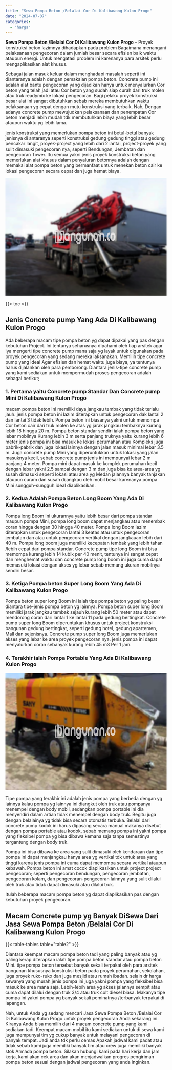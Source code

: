 ```yaml
---
title: "Sewa Pompa Beton /Belalai Cor Di Kalibawang Kulon Progo"
date: "2024-07-07"
categories: 
  - "harga"
---
```


**Sewa Pompa Beton /Belalai Cor Di Kalibawang Kulon Progo** – Proyek konstruksi beton lazimnya dihadapkan pada problem Bagaimana menangani pelaksanaan pengecoran dalam jumlah besar secara efisien baik waktu ataupun energi. Untuk mengatasi problem ini karenanya para arsitek perlu mengaplikasikan alat khusus.

Sebagai jalan masuk keluar dalam menghadapi masalah seperti ini diantaranya adalah dengan pemakaian pompa beton. Concrete pump ini adalah alat bantu pengecoran yang dijadikan hanya untuk menyalurkan Cor beton yang telah jadi atau Cor beton yang sudah siap curah dari truk molen atau truk readymix ke lokasi pengecoran. Bagi pelaku proyek konstruksi besar alat ini sangat dibutuhkan sebab mereka membutuhkan waktu pelaksanaan yg cepat dengan mutu konstruksi yang terbaik. Nah, Dengan adanya concrete pump mewujudkan pelaksanaan dan penempatan Cor beton menjadi lebih mudah tdk membutuhkan biaya yang lebih besar ataupun waktu yg lebih lama.

jenis konstruksi yang memerlukan pompa beton ini betul-betul banyak jenisnya di antaranya seperti konstruksi gedung gedung tinggi atau gedung pencakar langit, proyek-project yang lebih dari 2 lantai, project-proyek yang sulit dimasuki pengecoran nya, seperti Bendungan, Jembatan dan pengecoran Tower. Itu semua yakni jenis proyek konstruksi beton yang memerlukan alat khusus dalam penyaluran betonnya adalah dengan memakai alat pompa beton yang bermanfaat untuk menekan beton cair ke lokasi pengecoran secara cepat dan juga hemat biaya.

![Sewa Pompa Beton /Belalai Cor Di Kalibawang Kulon Progo](/images/sewa-concrete-pump-34.png)

{{< toc >}}

## Jenis Concrete pump Yang Ada Di Kalibawang Kulon Progo

Ada beberapa macam tipe pompa beton yg dapat dipakai yang pas dengan kebutuhan Project. Ini tentunya seharusnya dipahami oleh tiap arsitek agar iya mengerti tipe concrete pump mana saja yg layak untuk digunakan pada proyek pengecoran yang sedang mereka laksanakan. Memilih tipe concrete pump yang ideal Agar efisien dan hemat waktu juga biaya, ya tentunya harus dijalankan oleh para pemborong. Diantara jenis-tipe concrete pump yang kami sediakan untuk mempermudah proses pengecoran adalah sebagai berikut;

### 1\. Pertama yaitu Concrete pump Standar Dan Concrete pump Mini Di Kalibawang Kulon Progo

macam pompa beton ini memiliki daya jangkau tembak yang tidak terlalu jauh. jenis pompa beton ini lazim diterapkan untuk pengecoran dak lantai 2 dan lantai 3 tidak lebih. Pompa beton ini biasanya yakni untuk memompa Cor beton cair dari truk molen ke atas yg jarak jangkau tembaknya kurang lebih 18 hingga 20 m. Pompa beton standar sendiri ialah pompa beton yang lebar mobilnya Kurang lebih 3 m serta panjang truknya yaitu kurang lebih 6 meter jenis pompa ini bisa masuk ke lokasi perumahan atau Kompleks juga pabrik-pabrik dan juga lokasi lainnya dengan jalan masuk minimal lebar 3.5 m. Juga concrete pump Mini yang diperuntukkan untuk lokasi yang jalan masuknya kecil, sebab concrete pump jenis ini mempunyai lebar 2 m panjang 4 meter. Pompa mini dapat masuk ke komplek perumahan kecil dengan lebar yakni 2.5 sampai dengan 3 m dan juga bisa ke area-area yg susah dimasuki seperti lokasi atau area yg Medan jalannya banyak tanjakan ataupun curam dan susah dijangkau oleh mobil besar karenanya pompa Mini sungguh-sungguh ideal diaplikasikan.

### 2\. Kedua Adalah Pompa Beton Long Boom Yang Ada Di Kalibawang Kulon Progo

Pompa long Boom ini ukurannya yaitu lebih besar dari pompa standar maupun pompa Mini, pompa long boom dapat menjangkau atau menembak coran hingga dengan 30 hingga 40 meter. Pompa long Boom lazim diterapkan untuk pengecoran lantai 3 keatas atau untuk pengecoran jembatan dan atau untuk pengecoran vertikal dengan jangkauan lebih dari 40 m. Pompa long boom juga memiliki kecepatan tembak yang lebih tahan /lebih cepat dari pompa standar. Concrete pump tipe long Boom ini bisa memompa kurang lebih 14 kubik per 40 menit, tentunya ini sangat cepat dan menghemat waktu dan concrete pump long boom ini juga cuma dapat memasuki lokasi dengan akses yg lebar sebab memang ukuran mobilnya sendiri besar.

### 3\. Ketiga Pompa beton Super Long Boom Yang Ada Di Kalibawang Kulon Progo

Pompa beton super long Boom ini ialah tipe pompa beton yg paling besar diantara tipe-jenis pompa beton yg lainnya. Pompa beton super long Boom memiliki jarak jangkau tembak sejauh kurang lebih 50 meter atau dapat mendorong coran dari lantai 1 ke lantai 11 pada gedung bertingkat. Concrete pump super long Boom diperuntukan khusus untuk project konstruksi bangunan gedung bertingkat, seperti gedung hotel, gedung apartemen, Mall dan sejenisnya. Concrete pump super long Boom juga memerlukan akses yang lebar ke area proyek pengecoran nya. jenis pompa ini dapat menyalurkan coran sebanyak kurang lebih 45 m3 Per 1 jam.

### 4\. Terakhir ialah Pompa Portable Yang Ada Di Kalibawang Kulon Progo

![Sewa Pompa Beton /Belalai Cor Di Kalibawang Kulon Progo](/images/sewa-concrete-pump-30.png)

Tipe pompa yang terakhir ini adalah jenis pompa yang berbeda dengan yg lainnya kalau pompa yg lainnya ini diangkut oleh truk atau pompanya menempel dengan body mobil, sedangkan pompa portable ini dia menyendiri dalam artian tidak menempel dengan body truk. Begitu juga dengan belalainya yg tidak bisa secara otomatis terbuka. Belalai dari concrete pump kodok ini harus dipasang secara manual makanya disebut dengan pompa portable atau kodok, sebab memang pompa ini yakni pompa yang fleksibel pompa yg bisa dibawa kemana saja tanpa semestinya tergantung dengan body truk.

Pompa ini bisa dibawa ke area yang sulit dimasuki oleh kendaraan dan tipe pompa ini dapat menjangkau hanya area yg vertikal tdk untuk area yang tinggi karena jenis pompa ini cuma dapat memompa secara vertikal ataupun kebawah. Pompa beton ini amat cocok diaplikasikan untuk project project pengecoran; seperti pengecoran bendungan, pengecoran jembatan, pengecoran kolam, dan pengecoran-pengecoran lainnya yang sulit dilalui oleh truk atau tidak dapat dimasuki atau dilalui truk.

Itulah beberapa macam pompa beton yg dapat diaplikasikan pas dengan kebutuhan proyek pengecoran.

## Macam Concrete pump yg Banyak DiSewa Dari Jasa Sewa Pompa Beton /Belalai Cor Di Kalibawang Kulon Progo

{{< table-tables table="table2" >}}

Diantara keempat macam pompa beton tadi yang paling banyak atau yg paling kerap diterapkan ialah tipe pompa beton standar atau pompa beton Mini. tipe pompa beton tersebut banyak sekali terpakai oleh para arsitek bangunan khususnya konstruksi beton pada proyek perumahan, sekolahan, juga proyek ruko-ruko dan juga mesjid atau rumah ibadah. selain dr harga sewanya yang murah jenis pompa ini juga yakni pompa yang fleksibel bisa masuk ke area mana saja. Lebih-lebih area yg akses jalannya sempit atau cuma dapat dilalui dengan truk 3/4 atau truk colt diesel biasa. Makanya tipe pompa ini yakni pompa yg banyak sekali peminatnya /terbanyak terpakai di lapangan.

Nah, untuk Anda yg sedang mencari Jasa Sewa Pompa Beton /Belalai Cor Di Kalibawang Kulon Progo untuk proyek pengecoran Anda sekarang ini. Kiranya Anda bisa memilih dari 4 macam concrete pump yang kami sediakan tadi. Keempat macam mobil itu kami sediakan untuk di sewa kami juga mempunyai tim yg cukup banyak untuk melayani pengecoran di banyak tempat. Jadi anda tdk perlu cemas Apakah jadwal kami padat atau tidak sebab kami juga memiliki banyak tim atau crew juga memiliki banyak stok Armada pompa beton. Silakan hubungi kami pada hari kerja dan jam kerja, kami akan cek area dan akan menjadwalkan progres pengiriman pompa beton sesuai dengan jadwal pengecoran yang anda inginkan.

